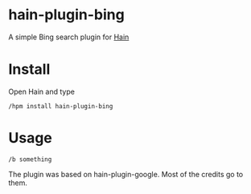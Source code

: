 # hain-plugin-bing

A simple Bing search plugin for [Hain](https://github.com/appetizermonster/hain)

# Install
Open Hain and type

```
/hpm install hain-plugin-bing
```

# Usage
```
/b something
```

The plugin was based on hain-plugin-google.
Most of the credits go to them.
